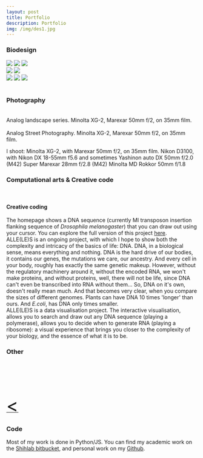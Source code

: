 ```yaml
---
layout: post
title: Portfolio
description: Portfolio
img: /img/des1.jpg
---
```


### Biodesign
<div class="img_row">
			<img class="col one" src="{{ site.baseurl }}/img/motherwater1.jpg" />
			<img class="col one" src="{{ site.baseurl }}/img/motherwater2.jpg" />
			<img class="col one" src="{{ site.baseurl }}/img/kombuchalamp.jpg" />
</div>
<div class="img_row">
			<img class="col two" src="{{ site.baseurl }}/img/4space1.jpg" />
			<img class="col one" src="{{ site.baseurl }}/img/4space4.jpg" />
</div>
<div class="img_row">		
			<img class="col one" src="{{ site.baseurl }}/img/4space3.jpg" />
			<img class="col one" src="{{ site.baseurl }}/img/4space2.jpg" />
			<img class="col one" src="{{ site.baseurl }}/img/4space5.jpg" />
</div>
<br>

### Photography
<div class="img_row">
	<img class="col one" src="{{ site.baseurl }}/img/a1.jpg" alt="" title=""/>
	<img class="col one" src="{{ site.baseurl }}/img/a2.jpg" alt="" title=""/>
	<img class="col one" src="{{ site.baseurl }}/img/a3.jpg" alt="" title=""/>
</div>
<div class="col three caption">
	Analog landscape series. Minolta XG-2, Marexar 50mm f/2, on 35mm film.
</div>

<div class="img_row">
	<img class="col one" src="{{ site.baseurl }}/img/s1.jpg" onmouseover="this.width=150" alt="" title=""/>
	<img class="col one" src="{{ site.baseurl }}/img/s2.jpg" alt="" title=""/>
	<img class="col one" src="{{ site.baseurl }}/img/s3.jpg" alt="" title=""/>
</div>
<div class="col three caption">
	Analog Street Photography. Minolta XG-2, Marexar 50mm f/2, on 35mm film.
</div>

I shoot:
Minolta XG-2, with Marexar 50mm f/2, on 35mm film.
Nikon D3100, with Nikon DX 18-55mm f5.6
and sometimes
Yashinon auto DX 50mm f/2.0 (M42)
Super Marexar 28mm f/2.8 (M42)
Minolta MD Rokkor 50mm f/1.8
	
### Computational arts & Creative code
<br>
<div class="img_row">
	<img class="col one" src="{{ site.baseurl }}/img/TreeofLight2.gif" alt="" title="VR doodle"/>
</div>

#### Creative coding
The homepage shows a DNA sequence (currently MI transposon insertion flanking sequence of *Drosophila melanogaster*) that you can draw out using your cursor. You can explore the full version of this project [here](/alleles.html).
<br>
ALLE(LE)S is an ongoing project, with which I hope to show both the complexity and intricacy of the basics of life: DNA. DNA, in a biological sense, means everything and nothing. DNA is the hard drive of our bodies, it contains our genes, the mutations we care, our ancestry. And every cell in your body, roughly has exactly the same genetic makeup. However, without the regulatory machinery around it, without the encoded RNA, we won't make proteins, and without proteins, well, there will not be life, since DNA can't even be transcribed into RNA without them... So, DNA on it's own, doesn't really mean much. And that becomes very clear, when you compare the sizes of different genomes. Plants can have DNA 10 times 'longer' than ours. And *E.coli*, has DNA only times smaller.
<br>
ALLE(LE)S is a data visualisation project.
The interactive visualisation, allows you to search and draw out any DNA sequence (playing a polymerase), allows you to decide when to generate RNA (playing a ribosome): a visual experience that brings you closer to the complexity of your biology, and the essence of what it is to be.

### Other
<br>
<div class="img_row">
	<img class="col one" src="{{ site.baseurl }}/img/business.png" alt="" title="example image"/>
	<img class="col one" src="{{ site.baseurl }}/img/tabular.gif" alt="" title="example image"/>
</div>
<br>
<div class="img_row">
	<img class="col two" src="{{ site.baseurl }}/img/sci_ill_1.png" alt="" title=""/>
	<img class="col one" src="{{ site.baseurl }}/img/Cover 4.jpg" alt="" title=""/>
</div>
<br>
<a href="javascript:javascript:history.go(-1)">  <font size="15"> < </font> </a>
<br>

### Code
Most of my work is done in Python/JS. You can find my academic work on the [Shihlab bitbucket](https://bitbucket.org), and personal work on my [Github](https://github.com/kenzasam).
<br>

